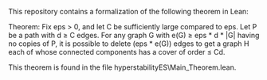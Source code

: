 This repository contains a formalization of the following theorem in Lean: 

Theorem: 
Fix eps > 0, and let C be sufficiently large compared to eps. Let P be a path with d ≥ C edges. For any graph G with e(G) ≥ eps * d * |G| having no copies of P, it is possible to delete (eps * e(G)) edges to get a graph H each of whose connected components has a cover of order ≤ Cd.

This theorem is found in the file hyperstabilityES\Main_Theorem.lean. 
